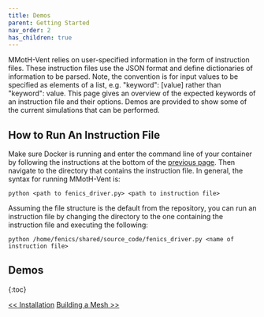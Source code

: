 ```yaml
---
title: Demos
parent: Getting Started
nav_order: 2
has_children: true
---
```


MMotH-Vent relies on user-specified information in the form of instruction files. These instruction files use the JSON format and define dictionaries of information to be parsed. Note, the convention is for input values to be specified as elements of a list, e.g. "keyword": [value] rather than "keyword": value. This page gives an overview of the expected keywords of an instruction file and their options. Demos are provided to show some of the current simulations that can be performed.  

How to Run An Instruction File
------------------------------
Make sure Docker is running and enter the command line of your container by following the instructions at the bottom of the [previous page](../installation/installation.md#enter-container-command-line). Then navigate to the directory that contains the instruction file. In general, the syntax for running MMotH-Vent is:

```
python <path to fenics_driver.py> <path to instruction file>
```

Assuming the file structure is the default from the repository, you can run an instruction file by changing the directory to the one containing the instruction file and executing the following:  

```
python /home/fenics/shared/source_code/fenics_driver.py <name of instruction file>
```

Demos
-----
{:toc}

<a href="../installation/installation.html" class="btn btn--primary"><< Installation</a>
<a href="../creating_input_files/fenics_input_readme.html" class="btn btn--primary">Building a Mesh >></a>
